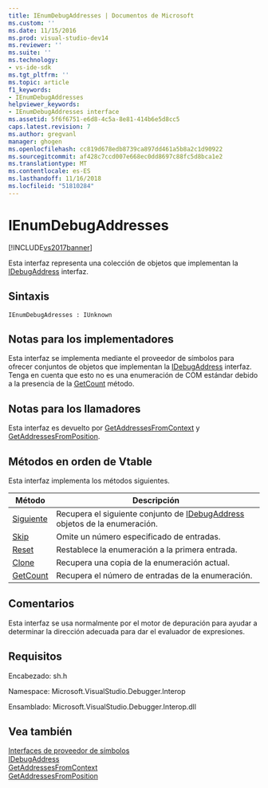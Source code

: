```yaml
---
title: IEnumDebugAddresses | Documentos de Microsoft
ms.custom: ''
ms.date: 11/15/2016
ms.prod: visual-studio-dev14
ms.reviewer: ''
ms.suite: ''
ms.technology:
- vs-ide-sdk
ms.tgt_pltfrm: ''
ms.topic: article
f1_keywords:
- IEnumDebugAddresses
helpviewer_keywords:
- IEnumDebugAddresses interface
ms.assetid: 5f6f6751-e6d8-4c5a-8e81-414b6e5d8cc5
caps.latest.revision: 7
ms.author: gregvanl
manager: ghogen
ms.openlocfilehash: cc819d678edb8739ca897dd461a5b8a2c1d90922
ms.sourcegitcommit: af428c7ccd007e668ec0dd8697c88fc5d8bca1e2
ms.translationtype: MT
ms.contentlocale: es-ES
ms.lasthandoff: 11/16/2018
ms.locfileid: "51810284"
---
```

# <a name="ienumdebugaddresses"></a>IEnumDebugAddresses
[!INCLUDE[vs2017banner](../../../includes/vs2017banner.md)]

Esta interfaz representa una colección de objetos que implementan la [IDebugAddress](../../../extensibility/debugger/reference/idebugaddress.md) interfaz.  
  
## <a name="syntax"></a>Sintaxis  
  
```  
IEnumDebugAdresses : IUnknown  
```  
  
## <a name="notes-for-implementers"></a>Notas para los implementadores  
 Esta interfaz se implementa mediante el proveedor de símbolos para ofrecer conjuntos de objetos que implementan la [IDebugAddress](../../../extensibility/debugger/reference/idebugaddress.md) interfaz. Tenga en cuenta que esto no es una enumeración de COM estándar debido a la presencia de la [GetCount](../../../extensibility/debugger/reference/ienumdebugaddresses-getcount.md) método.  
  
## <a name="notes-for-callers"></a>Notas para los llamadores  
 Esta interfaz es devuelto por [GetAddressesFromContext](../../../extensibility/debugger/reference/idebugsymbolprovider-getaddressesfromcontext.md) y [GetAddressesFromPosition](../../../extensibility/debugger/reference/idebugsymbolprovider-getaddressesfromposition.md).  
  
## <a name="methods-in-vtable-order"></a>Métodos en orden de Vtable  
 Esta interfaz implementa los métodos siguientes.  
  
|Método|Descripción|  
|------------|-----------------|  
|[Siguiente](../../../extensibility/debugger/reference/ienumdebugaddresses-next.md)|Recupera el siguiente conjunto de [IDebugAddress](../../../extensibility/debugger/reference/idebugaddress.md) objetos de la enumeración.|  
|[Skip](../../../extensibility/debugger/reference/ienumdebugaddresses-skip.md)|Omite un número especificado de entradas.|  
|[Reset](../../../extensibility/debugger/reference/ienumdebugaddresses-reset.md)|Restablece la enumeración a la primera entrada.|  
|[Clone](../../../extensibility/debugger/reference/ienumdebugaddresses-clone.md)|Recupera una copia de la enumeración actual.|  
|[GetCount](../../../extensibility/debugger/reference/ienumdebugaddresses-getcount.md)|Recupera el número de entradas de la enumeración.|  
  
## <a name="remarks"></a>Comentarios  
 Esta interfaz se usa normalmente por el motor de depuración para ayudar a determinar la dirección adecuada para dar el evaluador de expresiones.  
  
## <a name="requirements"></a>Requisitos  
 Encabezado: sh.h  
  
 Namespace: Microsoft.VisualStudio.Debugger.Interop  
  
 Ensamblado: Microsoft.VisualStudio.Debugger.Interop.dll  
  
## <a name="see-also"></a>Vea también  
 [Interfaces de proveedor de símbolos](../../../extensibility/debugger/reference/symbol-provider-interfaces.md)   
 [IDebugAddress](../../../extensibility/debugger/reference/idebugaddress.md)   
 [GetAddressesFromContext](../../../extensibility/debugger/reference/idebugsymbolprovider-getaddressesfromcontext.md)   
 [GetAddressesFromPosition](../../../extensibility/debugger/reference/idebugsymbolprovider-getaddressesfromposition.md)

